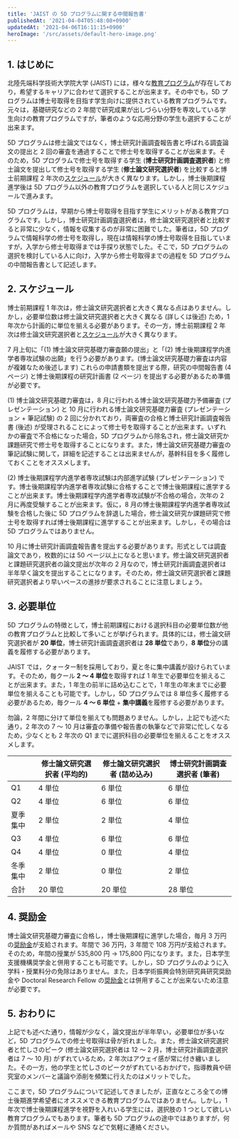 ```yaml
---
title: 'JAIST の 5D プログラムに関する中間報告書'
publishedAt: '2021-04-04T05:48:08+0900'
updatedAt: '2021-04-06T16:11:15+0900'
heroImage: '/src/assets/default-hero-image.png'
---
```


## 1. はじめに

北陸先端科学技術大学院大学 (JAIST) には，様々な[教育プログラム](https://www.jaist.ac.jp/education/system/features.html)が存在しており，希望するキャリアに合わせて選択することが出来ます。その中でも，5D プログラムは博士号取得を目指す学生向けに提供されている教育プログラムです。元々は，基礎研究などの 2 年間で研究成果が出しづらい分野を専攻している学生向けの教育プログラムですが，筆者のような応用分野の学生も選択することが出来ます。

5D プログラムは修士論文ではなく，博士研究計画調査報告書と呼ばれる調査論文の提出と 2 回の審査を通過することで修士号を取得することが出来ます。そのため，5D プログラムで修士号を取得する学生 (**博士研究計画調査選択者**) と修士論文を提出して修士号を取得する学生 (**修士論文研究選択者**) を比較すると博士前期課程 2 年次の[スケジュール](http://www.jaist.ac.jp/education/publish/m-schedule.html)が大きく異なります。しかし，博士後期課程進学後は 5D プログラム以外の教育プログラムを選択している人と同じスケジュールで進みます。

5D プログラムは，早期から博士号取得を目指す学生にメリットがある教育プログラムです。しかし，博士研究計画調査選択者は，修士論文研究選択者と比較すると非常に少なく，情報を収集するのが非常に困難でした。筆者は，5D プログラムで情報科学の修士号を取得し，現在は情報科学の博士号取得を目指していますが，入学から修士号取得までは手探り状態でした。そこで，5D プログラムの選択を検討している人に向け，入学から修士号取得までの過程を 5D プログラムの中間報告書として記述します。

## 2. スケジュール

博士前期課程 1 年次は，修士論文研究選択者と大きく異なる点はありません。しかし，必要単位数は修士論文研究選択者と大きく異なる (詳しくは後述) ため，1 年次から計画的に単位を揃える必要があります。その一方，博士前期課程 2 年次は修士論文研究選択者と[スケジュール](http://www.jaist.ac.jp/education/publish/m-schedule.html)が大きく異なります。

7 月上旬に「(1) 博士論文研究基礎力審査願の提出」と「(2) 博士後期課程学内進学者専攻試験の出願」を行う必要があります。(博士論文研究基礎力審査は内容が複雑なため後述します) これらの申請書類を提出する際，研究の中間報告書 (4 ページ) と博士後期課程の研究計画書 (2 ページ) を提出する必要があるため準備が必要です。

(1) 博士論文研究基礎力審査は，8 月に行われる博士論文研究基礎力予備審査 (プレゼンテーション) と 10 月に行われる博士論文研究基礎力審査 (プレゼンテーション + 筆記試験) の 2 回に分かれており，両審査の合格と博士研究計画調査報告書 (後述) が受理されることによって修士号を取得することが出来ます。いずれかの審査で不合格になった場合，5D プログラムから除名され，修士論文研究か課題研究で修士号を取得することになります。また，博士論文研究基礎力審査の筆記試験に関して，詳細を記述することは出来ませんが，基幹科目を多く履修しておくことをオススメします。

(2) 博士後期課程学内進学者専攻試験は内部進学試験 (プレゼンテーション) です。博士後期課程学内進学者専攻試験に合格することで博士後期課程に進学することが出来ます。博士後期課程学内進学者専攻試験が不合格の場合，次年の 2 月に再度受験することが出来ます。仮に，8 月の博士後期課程学内進学者専攻試験を合格した後に 5D プログラムを辞退した場合，修士論文研究か課題研究で修士号を取得すれば博士後期課程に進学することが出来ます。しかし，その場合は 5D プログラムではありません。

10 月に博士研究計画調査報告書を提出する必要があります。形式としては調査論文であり，枚数的には 50 ページ以上になると思います。修士論文研究選択者と課題研究選択者の論文提出が次年の 2 月なので，博士研究計画調査選択者は半年早く論文を提出することになります。そのため，修士論文研究選択者と課題研究選択者より早いペースの進捗が要求されることに注意しましょう。

## 3. 必要単位

5D プログラムの特徴として，博士前期課程における選択科目の必要単位数が他の教育プログラムと比較して多いことが挙げられます。具体的には，修士論文研究選択者が **20 単位**，博士研究計画調査選択者は **28 単位**であり，**8 単位**分の講義を履修する必要があります。

JAIST では，クォーター制を採用しており，夏と冬に集中講義が設けられています。そのため，毎クール **2 〜 4 単位**を取得すれば 1 年生で必要単位を揃えることが出来ます。また，1 年生の前半に詰め込むことで，1 年生の年末までに必要単位を揃えることも可能です。しかし，5D プログラムでは 8 単位多く履修する必要があるため，毎クール **4 〜 6 単位** + **集中講義**を履修する必要があります。

勿論，2 年間に分けて単位を揃えても問題ありません。しかし，上記でも述べた通り，2 年次の 7 〜 10 月は審査の準備や報告書の執筆などで非常に忙しくなるため，少なくとも 2 年次の Q1 までに選択科目の必要単位を揃えることをオススメします。

|          | 修士論文研究選択者 (平均的) | 修士論文研究選択者 (詰め込み) | 博士研究計画調査選択者 (筆者) |
| -------- | --------------------------- | ----------------------------- | ----------------------------- |
| Q1       | 4 単位                      | 6 単位                        | 6 単位                        |
| Q2       | 4 単位                      | 6 単位                        | 6 単位                        |
| 夏季集中 | 2 単位                      | 2 単位                        | 4 単位                        |
| Q3       | 4 単位                      | 6 単位                        | 6 単位                        |
| Q4       | 4 単位                      | 0 単位                        | 4 単位                        |
| 冬季集中 | 2 単位                      | 0 単位                        | 2 単位                        |
| 合計     | 20 単位                     | 20 単位                       | 28 単位                       |

## 4. 奨励金

博士論文研究基礎力審査に合格し，博士後期課程に進学した場合，毎月 3 万円の[奨励金](https://www.jaist.ac.jp/studentlife/support/scholarships.html#I04)が支給されます。年間で 36 万円，3 年間で 108 万円が支給されます。そのため，年間の授業が 535,800 円 → 175,800 円になります。また，日本学生支援機構奨学金と併用することも可能です。しかし，SD プログラムのように入学料・授業料分の免除はありません。また，日本学術振興会特別研究員研究奨励金や Doctoral Research Fellow の[奨励金](https://www.jaist.ac.jp/studentlife/support/scholarships.html#I02)とは併用することが出来ないため注意が必要です。

## 5. おわりに

上記でも述べた通り，情報が少なく，論文提出が半年早い，必要単位が多いなど，5D プログラムでの修士号取得は骨が折れました。また，修士論文研究選択者と忙しさのピーク (修士論文研究選択者は 12 〜 2 月，博士研究計画調査選択者は 7 〜 10 月) がずれているため，2 年次はアウェイ感が常に付き纏いました。その一方，他の学生と忙しさのピークがずれているおかげで，指導教員や研究室のメンバーと議論や添削を頻繁に行えたのはメリットでした。

ここまで，5D プログラムについて記述してきましたが，正直なところ全ての博士後期進学希望者にオススメできる教育プログラムではありません。しかし，1 年次で博士後期課程進学を視野を入れいる学生には，選択肢の 1 つとして欲しい教育プログラムでもあります。筆者も 5D プログラムの途中ではありますが，何か質問があればメールや SNS などで気軽に連絡ください。

